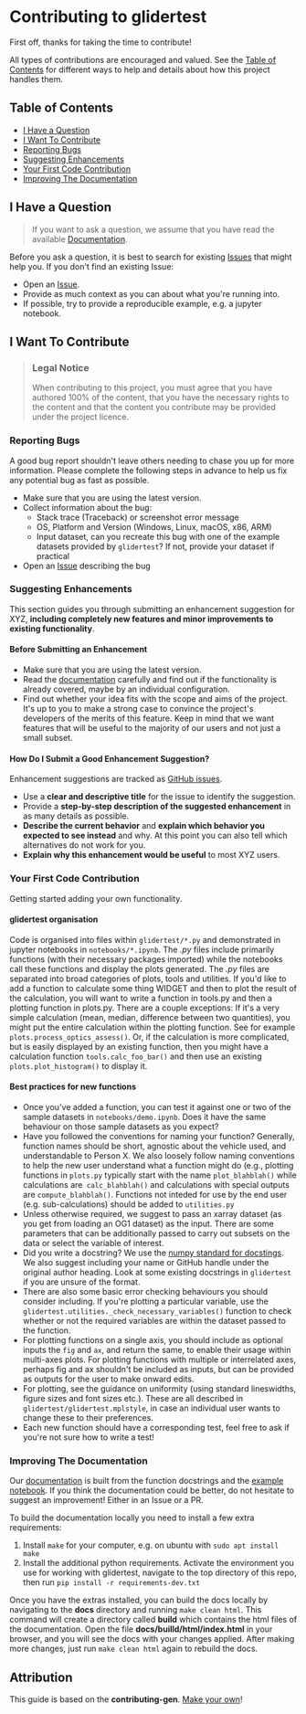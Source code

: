 # Contributing to glidertest

First off, thanks for taking the time to contribute!

All types of contributions are encouraged and valued. See the [Table of Contents](#table-of-contents) for different ways to help and details about how this project handles them.

<!-- omit in toc -->
## Table of Contents

- [I Have a Question](#i-have-a-question)
- [I Want To Contribute](#i-want-to-contribute)
- [Reporting Bugs](#reporting-bugs)
- [Suggesting Enhancements](#suggesting-enhancements)
- [Your First Code Contribution](#your-first-code-contribution)
- [Improving The Documentation](#improving-the-documentation)


## I Have a Question

> If you want to ask a question, we assume that you have read the available [Documentation](https://oceangliderscommunity.github.io/glidertest/).

Before you ask a question, it is best to search for existing [Issues](https://github.com/OceanGlidersCommunity/glidertest/issues) that might help you. If you don't find an existing Issue:

- Open an [Issue](https://github.com/OceanGlidersCommunity/glidertest/issues/new).
- Provide as much context as you can about what you're running into.
- If possible, try to provide a reproducible example, e.g. a jupyter notebook.

## I Want To Contribute

> ### Legal Notice <!-- omit in toc -->
> When contributing to this project, you must agree that you have authored 100% of the content, that you have the necessary rights to the content and that the content you contribute may be provided under the project licence.

### Reporting Bugs

<!-- omit in toc -->

A good bug report shouldn't leave others needing to chase you up for more information. Please complete the following steps in advance to help us fix any potential bug as fast as possible.

- Make sure that you are using the latest version.
- Collect information about the bug:
  - Stack trace (Traceback) or screenshot error message
  - OS, Platform and Version (Windows, Linux, macOS, x86, ARM)
  - Input dataset, can you recreate this bug with one of the example datasets provided by `glidertest`? If not, provide your dataset if practical
- Open an [Issue](https://github.com/OceanGlidersCommunity/glidertest/issues) describing the bug

<!-- omit in toc -->
### Suggesting Enhancements

This section guides you through submitting an enhancement suggestion for XYZ, **including completely new features and minor improvements to existing functionality**. 

<!-- omit in toc -->
#### Before Submitting an Enhancement

- Make sure that you are using the latest version.
- Read the [documentation](https://oceangliderscommunity.github.io/glidertest/) carefully and find out if the functionality is already covered, maybe by an individual configuration.
- Find out whether your idea fits with the scope and aims of the project. It's up to you to make a strong case to convince the project's developers of the merits of this feature. Keep in mind that we want features that will be useful to the majority of our users and not just a small subset.

<!-- omit in toc -->
#### How Do I Submit a Good Enhancement Suggestion?

Enhancement suggestions are tracked as [GitHub issues](https://github.com/OceanGlidersCommunity/glidertest/issues).

- Use a **clear and descriptive title** for the issue to identify the suggestion.
- Provide a **step-by-step description of the suggested enhancement** in as many details as possible.
- **Describe the current behavior** and **explain which behavior you expected to see instead** and why. At this point you can also tell which alternatives do not work for you.
- **Explain why this enhancement would be useful** to most XYZ users. 

### Your First Code Contribution

Getting started adding your own functionality.

#### glidertest organisation

Code is organised into files within `glidertest/*.py` and demonstrated in jupyter notebooks in `notebooks/*.ipynb`. The *.py* files include primarily functions (with their necessary packages imported) while the notebooks call these functions and display the plots generated. The *.py* files are separated into broad categories of plots, tools and utilities. If you'd like to add a function to calculate some thing WIDGET and then to plot the result of the calculation, you will want to write a function in tools.py and then a plotting function in plots.py. There are a couple exceptions: If it's a very simple calculation (mean, median, difference between two quantities), you might put the entire calculation within the plotting function. See for example `plots.process_optics_assess()`. Or, if the calculation is more complicated, but is easily displayed by an existing function, then you might have a calculation function `tools.calc_foo_bar()` and then use an existing `plots.plot_histogram()` to display it.

#### Best practices for new functions

- Once you've added a function, you can test it against one or two of the sample datasets in `notebooks/demo.ipynb`. Does it have the same behaviour on those sample datasets as you expect?
- Have you followed the conventions for naming your function? Generally, function names should be short, agnostic about the vehicle used, and understandable to Person X. We also loosely follow naming conventions to help the new user understand what a function might do (e.g., plotting functions in `plots.py` typically start with the name `plot_blahblah()` while calculations are` calc_blahblah()` and calculations with special outputs  are `compute_blahblah()`. Functions not inteded for use by the end user (e.g. sub-calculations) should be added to `utilities.py`
- Unless otherwise required, we suggest to pass an xarray dataset (as you get from loading an OG1 dataset) as the input. There are some parameters that can be additionally passed to carry out subsets on the data or select the variable of interest.
- Did you write a docstring? We use the [numpy standard for docstings](https://numpydoc.readthedocs.io/en/latest/format.html#docstring-standard). We also suggest including your name or GitHub handle under the original author heading. Look at some existing docstrings in `glidertest` if you are unsure of the format.
- There are also some basic error checking behaviours you should consider including. If you're plotting a particular variable, use the `glidertest.utilities._check_necessary_variables()` function to check whether or not the required variables are within the dataset passed to the function.
- For plotting functions on a single axis, you should include as optional inputs the `fig` and `ax`, and return the same, to enable their usage within multi-axes plots. For plotting functions with multiple or interrelated axes, perhaps fig and ax shouldn't be included as inputs, but can be provided as outputs for the user to make onward edits.
- For plotting, see the guidance on uniformity (using standard lineswidths, figure sizes and font sizes etc.). These are all described in `glidertest/glidertest.mplstyle`, in case an individual user wants to change these to their preferences.
- Each new function should have a corresponding test, feel free to ask if you're not sure how to write a test!

### Improving The Documentation

Our [documentation](https://oceangliderscommunity.github.io/glidertest/) is built from the function docstrings and the [example notebook](https://oceangliderscommunity.github.io/glidertest/demo-output.html). If you think the documentation could be better, do not hesitate to suggest an improvement! Either in an Issue or a PR.

To build the documentation locally you need to install a few extra requirements:

1. Install `make` for your computer, e.g. on ubuntu with `sudo apt install make`
2. Install the additional python requirements. Activate the environment you use for working with glidertest, navigate to the top directory of this repo, then run `pip install -r requirements-dev.txt`

Once you have the extras installed, you can build the docs locally by navigating to the **docs** directory and running `make clean html`. This command will create a directory called **build** which contains the html files of the documentation. Open the file **docs/builld/html/index.html** in your browser, and you will see the docs with your changes applied. After making more changes, just run `make clean html` again to rebuild the docs. 

## Attribution
This guide is based on the **contributing-gen**. [Make your own](https://github.com/bttger/contributing-gen)!
